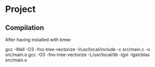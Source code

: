 # Project

## Compilation ##
After having installed with brew:

gcc -Wall -O3 -fno-tree-vectorize -I/usr/local/include -c src/main.c -o src/main.o
gcc -O3 -fno-tree-vectorize -L/usr/local/lib -lgsl -lgslcblas src/main.o